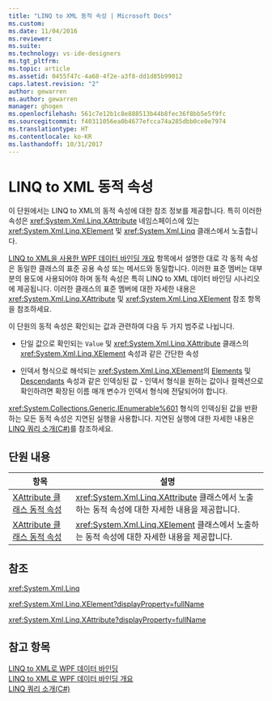 ```yaml
---
title: "LINQ to XML 동적 속성 | Microsoft Docs"
ms.custom: 
ms.date: 11/04/2016
ms.reviewer: 
ms.suite: 
ms.technology: vs-ide-designers
ms.tgt_pltfrm: 
ms.topic: article
ms.assetid: 0455f47c-4a68-4f2e-a3f8-dd1d85b99012
caps.latest.revision: "2"
author: gewarren
ms.author: gewarren
manager: ghogen
ms.openlocfilehash: 561c7e12b1c8e888513b44b8fec36f8bb5e5f9fc
ms.sourcegitcommit: f40311056ea0b4677efcca74a285dbb0ce0e7974
ms.translationtype: HT
ms.contentlocale: ko-KR
ms.lasthandoff: 10/31/2017
---
```

# <a name="linq-to-xml-dynamic-properties"></a>LINQ to XML 동적 속성
이 단원에서는 LINQ to XML의 동적 속성에 대한 참조 정보를 제공합니다. 특히 이러한 속성은 <xref:System.Xml.Linq.XAttribute> 네임스페이스에 있는 <xref:System.Xml.Linq.XElement> 및 <xref:System.Xml.Linq> 클래스에서 노출합니다.  
  
 [LINQ to XML을 사용한 WPF 데이터 바인딩 개요](../designers/wpf-data-binding-with-linq-to-xml-overview.md) 항목에서 설명한 대로 각 동적 속성은 동일한 클래스의 표준 공용 속성 또는 메서드와 동일합니다. 이러한 표준 멤버는 대부분의 용도에 사용되어야 하며 동적 속성은 특히 LINQ to XML 데이터 바인딩 시나리오에 제공됩니다. 이러한 클래스의 표준 멤버에 대한 자세한 내용은 <xref:System.Xml.Linq.XAttribute> 및 <xref:System.Xml.Linq.XElement> 참조 항목을 참조하세요.  
  
 이 단원의 동적 속성은 확인되는 값과 관련하여 다음 두 가지 범주로 나뉩니다.  
  
-   단일 값으로 확인되는 `Value` 및 <xref:System.Xml.Linq.XAttribute> 클래스의 <xref:System.Xml.Linq.XElement> 속성과 같은 간단한 속성  
  
-   인덱서 형식으로 해석되는 <xref:System.Xml.Linq.XElement>의 [Elements](../designers/elements-xelement-dynamic-property.md) 및 [Descendants](../designers/descendants-xelement-dynamic-property.md) 속성과 같은 인덱싱된 값 - 인덱서 형식을 원하는 값이나 컬렉션으로 확인하려면 확장된 이름 매개 변수가 인덱서 형식에 전달되어야 합니다.  
  
 <xref:System.Collections.Generic.IEnumerable%601> 형식의 인덱싱된 값을 반환하는 모든 동적 속성은 지연된 실행을 사용합니다. 지연된 실행에 대한 자세한 내용은 [LINQ 쿼리 소개(C#)](/dotnet/csharp/programming-guide/concepts/linq/introduction-to-linq-queries)를 참조하세요.  
  
## <a name="in-this-section"></a>단원 내용  
  
|항목|설명|  
|-----------|-----------------|  
|[XAttribute 클래스 동적 속성](../designers/xattribute-class-dynamic-properties.md)|<xref:System.Xml.Linq.XAttribute> 클래스에서 노출하는 동적 속성에 대한 자세한 내용을 제공합니다.|  
|[XAttribute 클래스 동적 속성](../designers/xelement-class-dynamic-properties.md)|<xref:System.Xml.Linq.XElement> 클래스에서 노출하는 동적 속성에 대한 자세한 내용을 제공합니다.|  
  
## <a name="reference"></a>참조  
 <xref:System.Xml.Linq>  
  
 <xref:System.Xml.Linq.XElement?displayProperty=fullName>  
  
 <xref:System.Xml.Linq.XAttribute?displayProperty=fullName>  
  
## <a name="see-also"></a>참고 항목  
 [LINQ to XML로 WPF 데이터 바인딩](../designers/wpf-data-binding-with-linq-to-xml.md)   
 [LINQ to XML로 WPF 데이터 바인딩 개요](../designers/wpf-data-binding-with-linq-to-xml-overview.md)   
 [LINQ 쿼리 소개(C#)](/dotnet/csharp/programming-guide/concepts/linq/introduction-to-linq-queries)